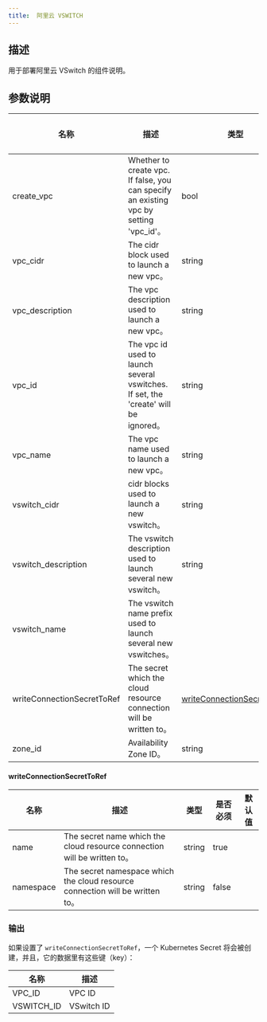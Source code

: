 ```yaml
---
title:  阿里云 VSWITCH
---
```


## 描述

用于部署阿里云 VSwitch 的组件说明。

## 参数说明


 名称 | 描述 | 类型 | 是否必须 | 默认值 
 ------------ | ------------- | ------------- | ------------- | ------------- 
 create_vpc | Whether to create vpc. If false, you can specify an existing vpc by setting 'vpc_id'。 | bool | false |  
 vpc_cidr | The cidr block used to launch a new vpc。 | string | false |  
 vpc_description | The vpc description used to launch a new vpc。 | string | false |  
 vpc_id | The vpc id used to launch several vswitches. If set, the 'create' will be ignored。 | string | false |  
 vpc_name | The vpc name used to launch a new vpc。 | string | false |  
 vswitch_cidr | cidr blocks used to launch a new vswitch。 | string | false |  
 vswitch_description | The vswitch description used to launch several new vswitch。 | string | false |  
 vswitch_name | The vswitch name prefix used to launch several new vswitches。 |  | false |  
 writeConnectionSecretToRef | The secret which the cloud resource connection will be written to。 | [writeConnectionSecretToRef](#writeConnectionSecretToRef) | false |  
 zone_id | Availability Zone ID。 | string | false |  


#### writeConnectionSecretToRef

 名称 | 描述 | 类型 | 是否必须 | 默认值 
 ------------ | ------------- | ------------- | ------------- | ------------- 
 name | The secret name which the cloud resource connection will be written to。 | string | true |  
 namespace | The secret namespace which the cloud resource connection will be written to。 | string | false |  


### 输出

如果设置了 `writeConnectionSecretToRef`，一个 Kubernetes Secret 将会被创建，并且，它的数据里有这些键（key）：

 名称 | 描述 
 ------------ | ------------- 
 VPC_ID | VPC ID
 VSWITCH_ID | VSwitch ID
